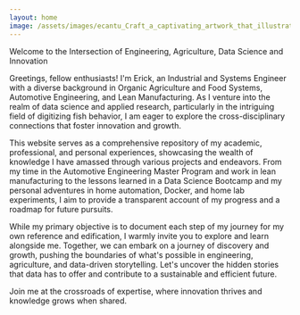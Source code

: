 ```yaml
---
layout: home
image: /assets/images/ecantu_Craft_a_captivating_artwork_that_illustrates_the_fusion__c8e70261-dc44-4cdb-accb-00d61ea5b16f_reduced.png
---
```


Welcome to the Intersection of Engineering, Agriculture, Data Science and Innovation

Greetings, fellow enthusiasts! I'm Erick, an Industrial and Systems Engineer with a diverse background in Organic Agriculture and Food Systems, Automotive Engineering, and Lean Manufacturing. As I venture into the realm of data science and applied research, particularly in the intriguing field of digitizing fish behavior, I am eager to explore the cross-disciplinary connections that foster innovation and growth.

This website serves as a comprehensive repository of my academic, professional, and personal experiences, showcasing the wealth of knowledge I have amassed through various projects and endeavors. From my time in the Automotive Engineering Master Program and work in lean manufacturing to the lessons learned in a Data Science Bootcamp and my personal adventures in home automation, Docker, and home lab experiments, I aim to provide a transparent account of my progress and a roadmap for future pursuits.

While my primary objective is to document each step of my journey for my own reference and edification, I warmly invite you to explore and learn alongside me. Together, we can embark on a journey of discovery and growth, pushing the boundaries of what's possible in engineering, agriculture, and data-driven storytelling. Let's uncover the hidden stories that data has to offer and contribute to a sustainable and efficient future.

Join me at the crossroads of expertise, where innovation thrives and knowledge grows when shared.
